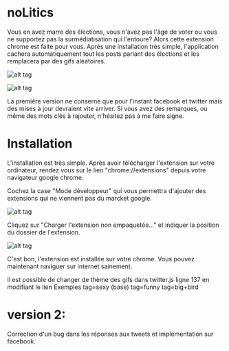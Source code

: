 # noLitics

Vous en avez marre des élections, vous n'avez pas l'âge de voter ou vous ne supportez pas la surmédiatisation qui l'entoure? Alors cette extension chrome est faite pour vous. Après une installation très simple, l'application cachera automatiquement tout les posts parlant des élections et les remplacera par des gifs aléatoires.

![alt tag](https://github.com/leandrg/noLitics/blob/master/readmeImage/screen.png)

![alt tag](https://github.com/leandrg/noLitics/blob/master/readmeImage/fb.png)

La première version ne conserne que pour l'instant facebook et twitter mais des mises à jour devraient vite arriver.
Si vous avez des remarques, ou même des mots clès à rajouter, n'hésitez pas à me faire signe.

# Installation

L'installation est très simple. Après avoir télécharger l'extension sur votre ordinateur, rendez vous sur le lien "chrome://extensions" depuis votre navigateur google chrome.

Cochez la case "Mode développeur" qui vous permettra d'ajouter des extensions qui ne viennent pas du marcket google.

![alt tag](https://raw.githubusercontent.com/leandrg/noLitics/master/readmeImage/dev.png)

Cliquez sur "Charger l'extension non empaquetée..." et indiquer la position du dossier de l'extension.

![alt tag](https://github.com/leandrg/noLitics/blob/master/readmeImage/charge.png)

C'est bon, l'extension est installée sur votre chrome. Vous pouvez maintenant naviguer sur internet sainement.

Il est possible de changer de thème des gifs dans twitter.js ligne 137 en modifiant le lien
Exemples
  tag=sexy (base)
  tag=funny
  tag=big+bird


# version 2:
Correction d'un bug dans les réponses aux tweets et implémentation sur facebook.
